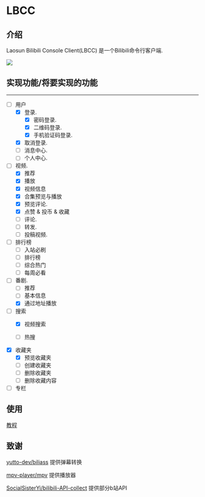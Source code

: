 # LBCC

## 介绍
Laosun Bilibili Console Client(LBCC) 是一个Bilibili命令行客户端.

![](https://laosun-image.obs.cn-north-4.myhuaweicloud.com/20220926123050.png)

## 实现功能/将要实现的功能
----

- [ ] 用户
    - [x] 登录.
       - [x] 密码登录.
       - [x] 二维码登录.
       - [x] 手机验证码登录.
    - [x] 取消登录.
    - [ ] 消息中心.
    - [ ] 个人中心.
   
- [ ] 视频.
   - [x] 推荐
   - [x] 播放
   - [x] 视频信息
   - [x] 合集预览与播放
   - [x] 预览评论.
   - [x] 点赞 & 投币 & 收藏
   - [ ] 评论.
   - [ ] 转发.
   - [ ] 投稿视频.

- [ ] 排行榜
  - [ ] 入站必刷
  - [ ] 排行榜
  - [ ] 综合热门
  - [ ] 每周必看
   
- [ ] 番剧.
   - [ ] 推荐
   - [ ] 基本信息
   - [x] 通过地址播放   

- [ ] 搜索
  - [x] 视频搜索
  - [ ] 热搜
  
   
- [x] 收藏夹
   - [x] 预览收藏夹
   - [ ] 创建收藏夹
   - [ ] 删除收藏夹  
   - [ ] 删除收藏内容
   
- [ ] 专栏

## 使用

[教程](USAGE.md)

## 致谢

[yutto-dev/biliass](https://github.com/yutto-dev/biliass/) 提供弹幕转换

[mpv-player/mpv](https://github.com/mpv-player/mpv/) 提供播放器

[SocialSisterYi/bilibili-API-collect](https://github.com/SocialSisterYi/bilibili-API-collect/) 提供部分b站API
